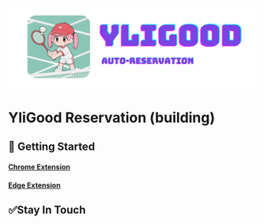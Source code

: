 ![Image Description](./asserts/title.png)

# YliGood Reservation (building)

## 🚀 Getting Started


#### [Chrome Extension](https://chrome.google.com/webstore)



####  [Edge Extension](https://microsoftedge.microsoft.com/addons)



## ✅Stay In Touch
